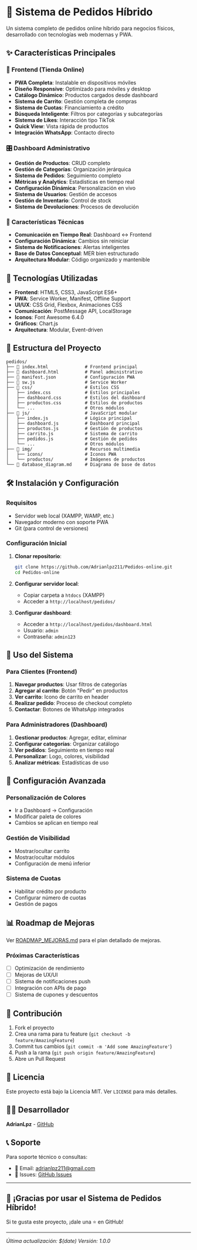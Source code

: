 # 🛒 Sistema de Pedidos Híbrido

Un sistema completo de pedidos online híbrido para negocios físicos, desarrollado con tecnologías web modernas y PWA.

## ✨ Características Principales

### 🏪 **Frontend (Tienda Online)**
- **PWA Completa**: Instalable en dispositivos móviles
- **Diseño Responsive**: Optimizado para móviles y desktop
- **Catálogo Dinámico**: Productos cargados desde dashboard
- **Sistema de Carrito**: Gestión completa de compras
- **Sistema de Cuotas**: Financiamiento a crédito
- **Búsqueda Inteligente**: Filtros por categorías y subcategorías
- **Sistema de Likes**: Interacción tipo TikTok
- **Quick View**: Vista rápida de productos
- **Integración WhatsApp**: Contacto directo

### 🎛️ **Dashboard Administrativo**
- **Gestión de Productos**: CRUD completo
- **Gestión de Categorías**: Organización jerárquica
- **Sistema de Pedidos**: Seguimiento completo
- **Métricas y Analytics**: Estadísticas en tiempo real
- **Configuración Dinámica**: Personalización en vivo
- **Sistema de Usuarios**: Gestión de accesos
- **Gestión de Inventario**: Control de stock
- **Sistema de Devoluciones**: Procesos de devolución

### 🔧 **Características Técnicas**
- **Comunicación en Tiempo Real**: Dashboard ↔ Frontend
- **Configuración Dinámica**: Cambios sin reiniciar
- **Sistema de Notificaciones**: Alertas inteligentes
- **Base de Datos Conceptual**: MER bien estructurado
- **Arquitectura Modular**: Código organizado y mantenible

## 🚀 **Tecnologías Utilizadas**

- **Frontend**: HTML5, CSS3, JavaScript ES6+
- **PWA**: Service Worker, Manifest, Offline Support
- **UI/UX**: CSS Grid, Flexbox, Animaciones CSS
- **Comunicación**: PostMessage API, LocalStorage
- **Iconos**: Font Awesome 6.4.0
- **Gráficos**: Chart.js
- **Arquitectura**: Modular, Event-driven

## 📁 **Estructura del Proyecto**

```
pedidos/
├── 📄 index.html              # Frontend principal
├── 📄 dashboard.html          # Panel administrativo
├── 📄 manifest.json           # Configuración PWA
├── 📄 sw.js                   # Service Worker
├── 📁 css/                    # Estilos CSS
│   ├── index.css             # Estilos principales
│   ├── dashboard.css         # Estilos del dashboard
│   ├── productos.css         # Estilos de productos
│   └── ...                   # Otros módulos
├── 📁 js/                     # JavaScript modular
│   ├── index.js              # Lógica principal
│   ├── dashboard.js          # Dashboard principal
│   ├── productos.js          # Gestión de productos
│   ├── carrito.js            # Sistema de carrito
│   ├── pedidos.js            # Gestión de pedidos
│   └── ...                   # Otros módulos
├── 📁 img/                    # Recursos multimedia
│   ├── icons/                # Iconos PWA
│   └── productos/            # Imágenes de productos
└── 📄 database_diagram.md     # Diagrama de base de datos
```

## 🛠️ **Instalación y Configuración**

### **Requisitos**
- Servidor web local (XAMPP, WAMP, etc.)
- Navegador moderno con soporte PWA
- Git (para control de versiones)

### **Configuración Inicial**
1. **Clonar repositorio**:
   ```bash
   git clone https://github.com/Adrianlpz211/Pedidos-online.git
   cd Pedidos-online
   ```

2. **Configurar servidor local**:
   - Copiar carpeta a `htdocs` (XAMPP)
   - Acceder a `http://localhost/pedidos/`

3. **Configurar dashboard**:
   - Acceder a `http://localhost/pedidos/dashboard.html`
   - Usuario: `admin`
   - Contraseña: `admin123`

## 🎯 **Uso del Sistema**

### **Para Clientes (Frontend)**
1. **Navegar productos**: Usar filtros de categorías
2. **Agregar al carrito**: Botón "Pedir" en productos
3. **Ver carrito**: Icono de carrito en header
4. **Realizar pedido**: Proceso de checkout completo
5. **Contactar**: Botones de WhatsApp integrados

### **Para Administradores (Dashboard)**
1. **Gestionar productos**: Agregar, editar, eliminar
2. **Configurar categorías**: Organizar catálogo
3. **Ver pedidos**: Seguimiento en tiempo real
4. **Personalizar**: Logo, colores, visibilidad
5. **Analizar métricas**: Estadísticas de uso

## 🔧 **Configuración Avanzada**

### **Personalización de Colores**
- Ir a Dashboard → Configuración
- Modificar paleta de colores
- Cambios se aplican en tiempo real

### **Gestión de Visibilidad**
- Mostrar/ocultar carrito
- Mostrar/ocultar módulos
- Configuración de menú inferior

### **Sistema de Cuotas**
- Habilitar crédito por producto
- Configurar número de cuotas
- Gestión de pagos

## 📊 **Roadmap de Mejoras**

Ver [ROADMAP_MEJORAS.md](ROADMAP_MEJORAS.md) para el plan detallado de mejoras.

### **Próximas Características**
- [ ] Optimización de rendimiento
- [ ] Mejoras de UX/UI
- [ ] Sistema de notificaciones push
- [ ] Integración con APIs de pago
- [ ] Sistema de cupones y descuentos

## 🤝 **Contribución**

1. Fork el proyecto
2. Crea una rama para tu feature (`git checkout -b feature/AmazingFeature`)
3. Commit tus cambios (`git commit -m 'Add some AmazingFeature'`)
4. Push a la rama (`git push origin feature/AmazingFeature`)
5. Abre un Pull Request

## 📝 **Licencia**

Este proyecto está bajo la Licencia MIT. Ver `LICENSE` para más detalles.

## 👨‍💻 **Desarrollador**

**AdrianLpz** - [GitHub](https://github.com/Adrianlpz211)

## 📞 **Soporte**

Para soporte técnico o consultas:
- 📧 Email: adrianlpz211@gmail.com
- 🐛 Issues: [GitHub Issues](https://github.com/Adrianlpz211/Pedidos-online/issues)

---

## 🎉 **¡Gracias por usar el Sistema de Pedidos Híbrido!**

Si te gusta este proyecto, ¡dale una ⭐ en GitHub!

---

*Última actualización: $(date)*
*Versión: 1.0.0*
